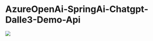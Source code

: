 # AzureOpenAi-SpringAi-Chatgpt-Dalle3-Demo-Api
<p align="left"> <img src="https://skillicons.dev/icons?i=java,spring,azure"/><br> </p>

